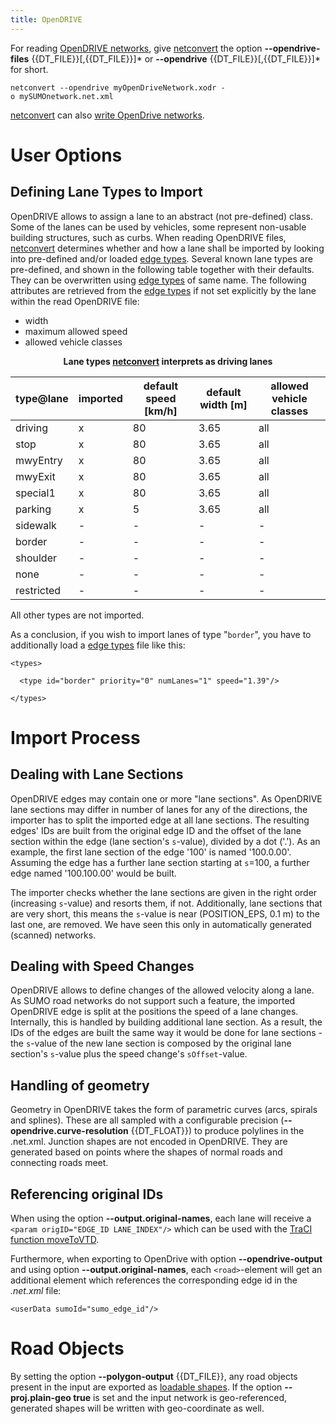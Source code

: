 ```yaml
---
title: OpenDRIVE
---
```


For reading [OpenDRIVE networks](http://www.opendrive.org/), give
[netconvert](../../netconvert.md) the option **--opendrive-files** {{DT_FILE}}\[,{{DT_FILE}}\]\* or **--opendrive** {{DT_FILE}}\[,{{DT_FILE}}\]\* for short.

```
netconvert --opendrive myOpenDriveNetwork.xodr -o mySUMOnetwork.net.xml
```

[netconvert](../../netconvert.md) can also [write OpenDrive
networks](../../Networks/Further_Outputs.md#opendrive_road_networks).

# User Options

## Defining Lane Types to Import

OpenDRIVE allows to assign a lane to an abstract (not pre-defined)
class. Some of the lanes can be used by vehicles, some represent
non-usable building structures, such as curbs. When reading OpenDRIVE
files, [netconvert](../../netconvert.md) determines whether and how a
lane shall be imported by looking into pre-defined and/or loaded [edge
types](../../Networks/PlainXML.md#type_descriptions).
Several known lane types are pre-defined, and shown in the following
table together with their defaults. They can be overwritten using [edge
types](../../Networks/PlainXML.md#type_descriptions)
of same name. The following attributes are retrieved from the [edge
types](../../Networks/PlainXML.md#type_descriptions)
if not set explicitly by the lane within the read OpenDRIVE file:

- width
- maximum allowed speed
- allowed vehicle classes

<center>

**Lane types [netconvert](../../netconvert.md) interprets as driving
lanes**

</center>

| type\@lane  | imported | default speed \[km/h\] | default width \[m\] | allowed vehicle classes |
| ---------- | -------- | ---------------------- | ------------------- | ----------------------- |
| driving    | x        | 80                     | 3.65                | all                     |
| stop       | x        | 80                     | 3.65                | all                     |
| mwyEntry   | x        | 80                     | 3.65                | all                     |
| mwyExit    | x        | 80                     | 3.65                | all                     |
| special1   | x        | 80                     | 3.65                | all                     |
| parking    | x        | 5                      | 3.65                | all                     |
| sidewalk   | \-       | \-                     | \-                  | \-                      |
| border     | \-       | \-                     | \-                  | \-                      |
| shoulder   | \-       | \-                     | \-                  | \-                      |
| none       | \-       | \-                     | \-                  | \-                      |
| restricted | \-       | \-                     | \-                  | \-                      |

All other types are not imported.

As a conclusion, if you wish to import lanes of type
"`border`", you have to additionally load a
[edge
types](../../Networks/PlainXML.md#type_descriptions)
file like this:

```
<types>

  <type id="border" priority="0" numLanes="1" speed="1.39"/>

</types>
```

# Import Process

## Dealing with Lane Sections

OpenDRIVE edges may contain one or more "lane sections". As OpenDRIVE
lane sections may differ in number of lanes for any of the directions,
the importer has to split the imported edge at all lane sections. The
resulting edges' IDs are built from the original edge ID and the offset
of the lane section within the edge (lane section's
`s`-value), divided by a dot ('.'). As an
example, the first lane section of the edge '100' is named '100.0.00'.
Assuming the edge has a further lane section starting at
`s`=100, a further edge named '100.100.00'
would be built.

The importer checks whether the lane sections are given in the right
order (increasing `s`-value) and resorts them,
if not. Additionally, lane sections that are very short, this means the
`s`-value is near (POSITION_EPS, 0.1 m) to
the last one, are removed. We have seen this only in automatically
generated (scanned) networks.

## Dealing with Speed Changes

OpenDRIVE allows to define changes of the allowed velocity along a lane.
As SUMO road networks do not support such a feature, the imported
OpenDRIVE edge is split at the positions the speed of a lane changes.
Internally, this is handled by building additional lane section. As a
result, the IDs of the edges are built the same way it would be done for
lane sections - the `s`-value of the new lane
section is composed by the original lane section's
`s`-value plus the speed change's
`sOffset`-value.

## Handling of geometry

Geometry in OpenDRIVE takes the form of parametric curves (arcs, spirals and splines). These are all sampled with a configurable precision (**--opendrive.curve-resolution** {{DT_FLOAT}}) to produce polylines in the .net.xml. Junction shapes are not encoded in OpenDRIVE. They are generated based on points where the shapes of normal roads and connecting roads meet. 

## Referencing original IDs

When using the option **--output.original-names**, each lane will receive a `<param origID="EDGE_ID LANE_INDEX"/>` which can be used with
the [TraCI function moveToVTD](../../TraCI/Change_Vehicle_State.md).

Furthermore, when exporting to OpenDrive with option **--opendrive-output** and using option **--output.original-names**,
each `<road>`-element will get an additional element which references the
corresponding edge id in the *.net.xml* file:

```
<userData sumoId="sumo_edge_id"/>
```

# Road Objects

By setting the option **--polygon-output** {{DT_FILE}}, any road objects present in the input are
exported as [loadable shapes](../../Simulation/Shapes.md). If the
option **--proj.plain-geo true** is set and the input network is geo-referenced, generated shapes
will be written with geo-coordinate as well.